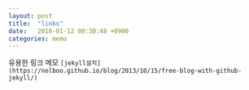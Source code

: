 ```yaml
---
layout: post
title:  "links"
date:   2016-01-12 00:30:48 +0900
categories: memo
---
```


유용한 링크 메모
`[jekyll설치](https://nolboo.github.io/blog/2013/10/15/free-blog-with-github-jekyll/)`
